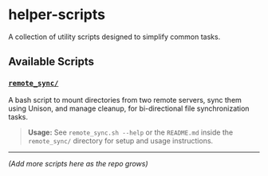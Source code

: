 # helper-scripts

A collection of utility scripts designed to simplify common tasks.

## Available Scripts

### [`remote_sync/`](./remote_sync)
A bash script to mount directories from two remote servers, sync them using Unison, and manage cleanup, for bi-directional file synchronization tasks.

> **Usage:** See `remote_sync.sh --help` or the `README.md` inside the `remote_sync/` directory for setup and usage instructions.

---

_(Add more scripts here as the repo grows)_


